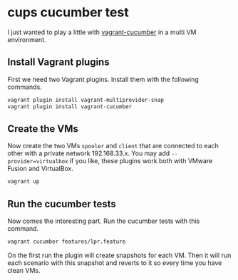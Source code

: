 # cups cucumber test

I just wanted to play a little with [vagrant-cucumber](https://github.com/scalefactory/vagrant-cucumber) in a multi VM environment.

## Install Vagrant plugins

First we need two Vagrant plugins. Install them with the following commands.

```bash
vagrant plugin install vagrant-multiprovider-snap
vagrant plugin install vagrant-cucumber
```

## Create the VMs

Now create the two VMs `spooler` and `client` that are connected to each other with a private network 192.168.33.x. You may add `--provider=virtualbox` if you like, these plugins work both with VMware Fusion and VirtualBox.

```bash
vagrant up
```

## Run the cucumber tests

Now comes the interesting part. Run the cucumber tests with this command.

```bash
vagrant cucumber features/lpr.feature
```

On the first run the plugin will create snapshots for each VM.
Then it will run each scenario with this snapshot and reverts to it so every time you have clean VMs.
